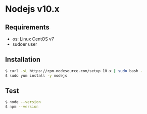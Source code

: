 # Nodejs v10.x

## Requirements
* os: Linux CentOS v7
* sudoer user
	
## Installation
```bash
$ curl -sL https://rpm.nodesource.com/setup_10.x | sudo bash -
$ sudo yum install -y nodejs
```

## Test
```bash
$ node --version
$ npm --version
```
